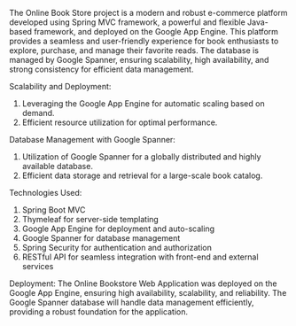 The Online Book Store project is a modern and robust e-commerce platform developed using Spring MVC framework, a powerful and flexible Java-based framework, and deployed on the Google App Engine. This platform provides a seamless and user-friendly experience for book enthusiasts to explore, purchase, and manage their favorite reads. The database is managed by Google Spanner, ensuring scalability, high availability, and strong consistency for efficient data management.

Scalability and Deployment:
1. Leveraging the Google App Engine for automatic scaling based on demand.
2. Efficient resource utilization for optimal performance.

Database Management with Google Spanner:

1. Utilization of Google Spanner for a globally distributed and highly available database.
2. Efficient data storage and retrieval for a large-scale book catalog.

Technologies Used:
1. Spring Boot MVC
2. Thymeleaf for server-side templating
3. Google App Engine for deployment and auto-scaling
4. Google Spanner for database management
5. Spring Security for authentication and authorization
6. RESTful API for seamless integration with front-end and external services

Deployment:
The Online Bookstore Web Application was deployed on the Google App Engine, ensuring high availability, scalability, and reliability. The Google Spanner database will handle data management efficiently, providing a robust foundation for the application.
